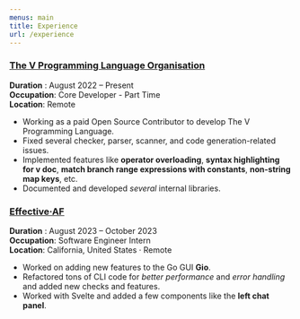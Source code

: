 ```yaml
---
menus: main
title: Experience
url: /experience
---
```


### [The V Programming Language Organisation](https://vlang.io/)

**Duration** : August 2022 – Present  
**Occupation**: Core Developer - Part Time  
**Location**: Remote

- Working as a paid Open Source Contributor to develop The V Programming Language.
- Fixed several checker, parser, scanner, and code generation-related issues.
- Implemented features like **operator overloading**, **syntax highlighting for v doc**, **match branch range expressions with constants**, **non-string map keys**, etc.
- Documented and developed _several_ internal libraries.

### [Effective·AF](https://effective.af/)

**Duration** : August 2023 – October 2023  
**Occupation**: Software Engineer Intern  
**Location**: California, United States · Remote  

- Worked on adding new features to the Go GUI **Gio**.
- Refactored tons of CLI code for _better performance_ and _error handling_ and added new checks and features.
- Worked with Svelte and added a few components like the **left chat panel**.
